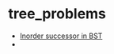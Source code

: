 # tree_problems

* [Inorder successor in BST](https://kennyzhuang.gitbooks.io/leetcode-lock/content/285_inordersuccessor_in_bst.html)
* 
